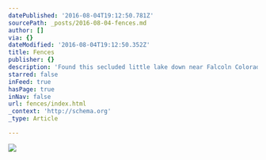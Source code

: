 ```yaml
---
datePublished: '2016-08-04T19:12:50.781Z'
sourcePath: _posts/2016-08-04-fences.md
author: []
via: {}
dateModified: '2016-08-04T19:12:50.352Z'
title: Fences
publisher: {}
description: 'Found this secluded little lake down near Falcoln Colorado '
starred: false
inFeed: true
hasPage: true
inNav: false
url: fences/index.html
_context: 'http://schema.org'
_type: Article

---
```

![](https://the-grid-user-content.s3-us-west-2.amazonaws.com/4a7d9487-743b-4771-b371-75065b1f7289.jpg)